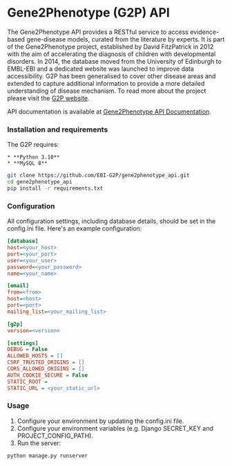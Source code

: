 # Gene2Phenotype (G2P) API

The Gene2Phenotype API provides a RESTful service to access evidence-based gene-disease models, curated from the literature by experts.
It is part of the Gene2Phenotype project, established by David FitzPatrick in 2012 with the aim of accelerating the diagnosis of children with developmental disorders. In 2014, the database moved from the University of Edinburgh to EMBL-EBI and a dedicated website was launched to improve data accessibility. G2P has been generalised to cover other disease areas and extended to capture additional information to provide a more detailed understanding of disease mechanism. To read more about the project please visit the [G2P website](https://www.ebi.ac.uk/gene2phenotype/about/project).

API documentation is available at [Gene2Phenotype API Documentation](https://www.ebi.ac.uk/gene2phenotype/api/).

### Installation and requirements
The G2P requires:

    * **Python 3.10**
    * **MySQL 8**

```bash
git clone https://github.com/EBI-G2P/gene2phenotype_api.git
cd gene2phenotype_api
pip install -r requirements.txt
```

### Configuration
All configuration settings, including database details, should be set in the config.ini file. Here's an example configuration:

```ini
[database]
host=<your_host>
port=<your_port>
user=<your_user>
password=<your_password>
name=<your_name>

[email]
from=<from>
host=<host>
port=<port>
mailing_list=<your_mailing_list>

[g2p]
version=<version>

[settings]
DEBUG = False
ALLOWED_HOSTS = []
CSRF_TRUSTED_ORIGINS = []
CORS_ALLOWED_ORIGINS = []
AUTH_COOKIE_SECURE = False
STATIC_ROOT =
STATIC_URL = <your_static_url>
```

### Usage
1. Configure your environment by updating the config.ini file.
2. Configure your environment variables (e.g. Django SECRET_KEY and PROJECT_CONFIG_PATH).
3. Run the server:
```bash
python manage.py runserver
```
